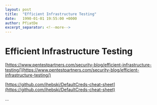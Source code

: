 ```yaml
---
layout: post
title:  "Efficient Infrastructure Testing"
date:   1990-01-01 19:55:00 +0000
author: PfiatDe
excerpt_separator: <!--more-->
---
```


# Efficient Infrastructure Testing

[https://www.pentestpartners.com/security-blog/efficient-infrastructure-testing/](https://www.pentestpartners.com/security-blog/efficient-infrastructure-testing/)

[https://github.com/ihebski/DefaultCreds-cheat-sheet](https://github.com/ihebski/DefaultCreds-cheat-sheet)

...
<!--more-->

